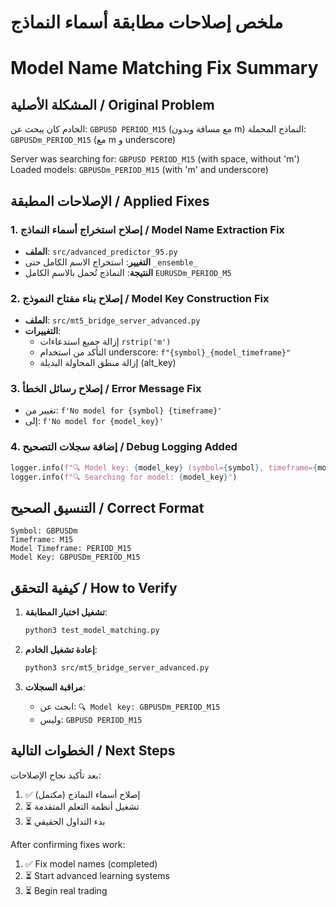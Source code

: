 # ملخص إصلاحات مطابقة أسماء النماذج
# Model Name Matching Fix Summary

## المشكلة الأصلية / Original Problem
الخادم كان يبحث عن: `GBPUSD PERIOD_M15` (مع مسافة وبدون m)
النماذج المحملة: `GBPUSDm_PERIOD_M15` (مع m و underscore)

Server was searching for: `GBPUSD PERIOD_M15` (with space, without 'm')
Loaded models: `GBPUSDm_PERIOD_M15` (with 'm' and underscore)

## الإصلاحات المطبقة / Applied Fixes

### 1. إصلاح استخراج أسماء النماذج / Model Name Extraction Fix
- **الملف**: `src/advanced_predictor_95.py`
- **التغيير**: استخراج الاسم الكامل حتى `_ensemble_`
- **النتيجة**: النماذج تُحمل بالاسم الكامل `EURUSDm_PERIOD_M5`

### 2. إصلاح بناء مفتاح النموذج / Model Key Construction Fix
- **الملف**: `src/mt5_bridge_server_advanced.py`
- **التغييرات**:
  - إزالة جميع استدعاءات `rstrip('m')`
  - التأكد من استخدام underscore: `f"{symbol}_{model_timeframe}"`
  - إزالة منطق المحاولة البديلة (alt_key)

### 3. إصلاح رسائل الخطأ / Error Message Fix
- تغيير من: `f'No model for {symbol} {timeframe}'`
- إلى: `f'No model for {model_key}'`

### 4. إضافة سجلات التصحيح / Debug Logging Added
```python
logger.info(f"🔍 Model key: {model_key} (symbol={symbol}, timeframe={model_timeframe})")
logger.info(f"🔍 Searching for model: {model_key}")
```

## التنسيق الصحيح / Correct Format
```
Symbol: GBPUSDm
Timeframe: M15
Model Timeframe: PERIOD_M15
Model Key: GBPUSDm_PERIOD_M15
```

## كيفية التحقق / How to Verify

1. **تشغيل اختبار المطابقة**:
   ```bash
   python3 test_model_matching.py
   ```

2. **إعادة تشغيل الخادم**:
   ```bash
   python3 src/mt5_bridge_server_advanced.py
   ```

3. **مراقبة السجلات**:
   - ابحث عن: `🔍 Model key: GBPUSDm_PERIOD_M15`
   - وليس: `GBPUSD PERIOD_M15`

## الخطوات التالية / Next Steps

بعد تأكيد نجاح الإصلاحات:
1. ✅ إصلاح أسماء النماذج (مكتمل)
2. ⏳ تشغيل أنظمة التعلم المتقدمة
3. ⏳ بدء التداول الحقيقي

After confirming fixes work:
1. ✅ Fix model names (completed)
2. ⏳ Start advanced learning systems
3. ⏳ Begin real trading